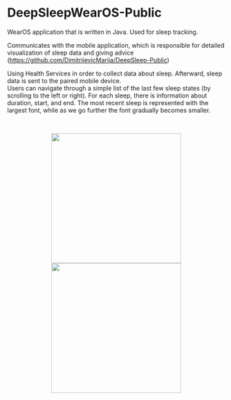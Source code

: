 # DeepSleepWearOS-Public
WearOS application that is written in Java. Used for sleep tracking.

Communicates with the mobile application, which is responsible for detailed visualization of sleep data and giving advice (https://github.com/DimitrijevicMarija/DeepSleep-Public)

Using Health Services in order to collect data about sleep. Afterward, sleep data is sent to the paired mobile device. <br>
Users can navigate through a simple list of the last few sleep states (by scrolling to the left or right). For each sleep, there is information about duration, start, and end.
The most recent sleep is represented with the largest font, while as we go further the font gradually becomes smaller.

<br>

<p align="center">
  <img src="https://user-images.githubusercontent.com/50423665/196547266-8369abad-0022-4739-888d-0ecdd7806b6d.png" width="300" />
  <img src="https://user-images.githubusercontent.com/50423665/196547276-084f1f3b-e79e-4a2b-ae25-bb1e3464f661.png" width="300" />
</p>
